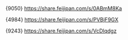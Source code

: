 {9050}
https://share.feijipan.com/s/0ABmM8Ka

{4984}
https://share.feijipan.com/s/PVBjF9GX

{9243}
https://share.feijipan.com/s/VcDlqdgz
